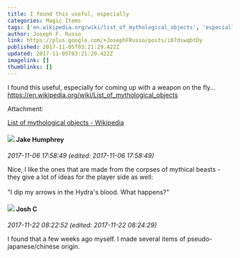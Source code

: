 ```yaml
---
title: I found this useful, especially
categories: Magic Items
tags: ['en.wikipedia.org/wiki/list_of_mythological_objects', 'especially', 'coming', 'weapon']
author: Joseph F. Russo
link: https://plus.google.com/+JosephFRusso/posts/i67dswqbtDy
published: 2017-11-05T03:21:29.422Z
updated: 2017-11-05T03:21:29.422Z
imagelink: []
thumblinks: []
---
```


I found this useful, especially for coming up with a weapon on the fly...<br /><a href="https://en.wikipedia.org/wiki/List_of_mythological_objects" class="ot-anchor">https://en.wikipedia.org/wiki/List_of_mythological_objects</a><br />


Attachment:

<a href='https://en.wikipedia.org/wiki/List_of_mythological_objects'>List of mythological objects - Wikipedia</a>


<div id='comment z12qjjch5vaxttozp04cc3awxybufbbb5c4'>
  <h4><img src='{{site.baseurl}}//images/avatars/104264864766286268450_photo.jpg'> Jake Humphrey</h4>
      <p><cite>2017-11-06 17:58:49 (edited: 2017-11-06 17:58:49)</cite></p>
        <p>Nice, I like the ones that are made from the corpses of mythical beasts - they give a lot of ideas for the player side as well:<br /><br />&quot;I dip my arrows in the Hydra&#39;s blood. What happens?&quot;</p>
</div>
        

<div id='comment z12qjjch5vaxttozp04cc3awxybufbbb5c4'>
  <h4><img src='{{site.baseurl}}//images/avatars/116622548736322802895_photo.jpg'> Josh C</h4>
      <p><cite>2017-11-22 08:22:52 (edited: 2017-11-22 08:24:29)</cite></p>
        <p>I found that a few weeks ago myself. I made several items of pseudo-japanese/chinese origin.<br /></p>
</div>
        